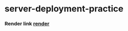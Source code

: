 # server-deployment-practice

### Render link [render](https://server-deployment-practice-ftfj.onrender.com/)
